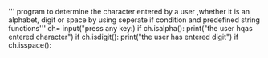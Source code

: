 ''' program to determine the character entered by a user ,whether 
it is an alphabet, digit or space by using seperate if condition 
and predefined string functions'''
ch= input("press any key:)
if ch.isalpha():
    print("the user hqas entered character")
if ch.isdigit():
    print("the user has entered digit")
if ch.isspace():
    

